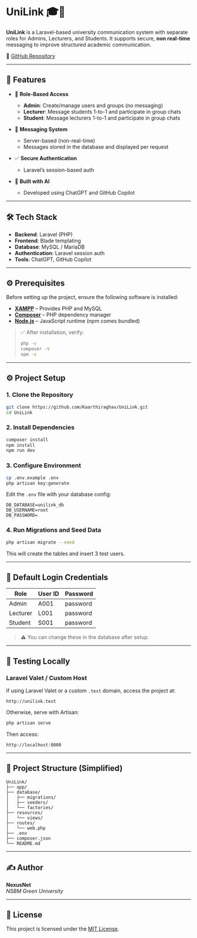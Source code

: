 # UniLink 🎓💬

**UniLink** is a Laravel-based university communication system with separate roles for Admins, Lecturers, and Students. It supports secure, **non real-time** messaging to improve structured academic communication.

🔗 [GitHub Repository](https://github.com/Kaarthiraghav/UniLink)

---

## 🚀 Features

- 🔐 **Role-Based Access**
  - **Admin**: Create/manage users and groups (no messaging)
  - **Lecturer**: Message students 1-to-1 and participate in group chats
  - **Student**: Message lecturers 1-to-1 and participate in group chats

- 💬 **Messaging System**
  - Server-based (non-real-time)
  - Messages stored in the database and displayed per request

- ✅ **Secure Authentication**
  - Laravel’s session-based auth

- 🤖 **Built with AI**
  - Developed using ChatGPT and GitHub Copilot

---

## 🛠️ Tech Stack

- **Backend**: Laravel (PHP)
- **Frontend**: Blade templating
- **Database**: MySQL / MariaDB
- **Authentication**: Laravel session auth
- **Tools**: ChatGPT, GitHub Copilot

---

## ⚙️ Prerequisites

Before setting up the project, ensure the following software is installed:

- [**XAMPP**](https://www.apachefriends.org/index.html) – Provides PHP and MySQL
- [**Composer**](https://getcomposer.org/) – PHP dependency manager
- [**Node.js**](https://nodejs.org/) – JavaScript runtime (npm comes bundled)

> ✅ After installation, verify:
> ```bash
> php -v
> composer -V
> npm -v
> ```

---

## ⚙️ Project Setup

### 1. Clone the Repository

```bash
git clone https://github.com/Kaarthiraghav/UniLink.git
cd UniLink

```

### 2. Install Dependencies
```bash
composer install
npm install
npm run dev
```

### 3. Configure Environment
```bash
cp .env.example .env
php artisan key:generate
```
Edit the `.env` file with your database config:
```
DB_DATABASE=unilink_db
DB_USERNAME=root
DB_PASSWORD=
```

### 4. Run Migrations and Seed Data
```bash
php artisan migrate --seed
```
This will create the tables and insert 3 test users.

---

## 🔑 Default Login Credentials

| Role     | User ID              | Password   |
|----------|----------------------|------------|
| Admin    | A001                 | password   |
| Lecturer | L001                 | password   |
| Student  | S001                 | password   |

> ⚠️ You can change these in the database after setup.

---

## 🧪 Testing Locally

### Laravel Valet / Custom Host
If using Laravel Valet or a custom `.test` domain, access the project at:

```
http://unilink.test
```

Otherwise, serve with Artisan:

```bash
php artisan serve
```

Then access:

```
http://localhost:8000
```

---

## 📂 Project Structure (Simplified)

```
UniLink/
├── app/
├── database/
│   ├── migrations/
│   ├── seeders/
│   └── factories/
├── resources/
│   └── views/
├── routes/
│   └── web.php
├── .env
├── composer.json
└── README.md
```

---

## ✍️ Author

**NexusNet**  
_NSBM Green University_

---

## 📜 License

This project is licensed under the [MIT License](https://github.com/Kaarthiraghav/UniLink/blob/main/LICENSE).
